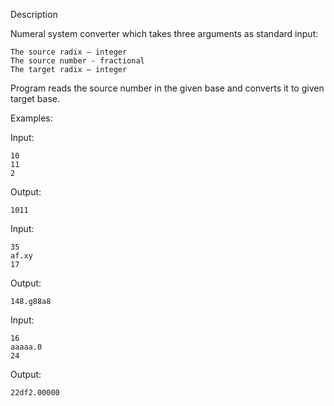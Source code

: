 Description

Numeral system converter which takes three arguments as standard input:

    The source radix – integer 
    The source number - fractional
    The target radix – integer 
    
Program reads the source number in the given base and converts it to given target base.

Examples:

Input:

    10
    11
    2
    
Output:

    1011

Input:

    35
    af.xy
    17
    
Output:

    148.g88a8
      
Input:

    16
    aaaaa.0
    24
    
Output:

    22df2.00000
